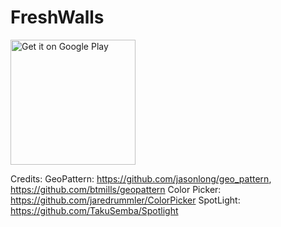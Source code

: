 # FreshWalls
[<img alt='Get it on Google Play' width="200px" src='https://play.google.com/intl/en_us/badges/images/generic/en_badge_web_generic.png'/>](https://play.google.com/store/apps/details?id=com.adityaworks.freshwalls&pcampaignid=MKT-Other-global-all-co-prtnr-py-PartBadge-Mar2515-1)

Credits:
GeoPattern: https://github.com/jasonlong/geo_pattern, https://github.com/btmills/geopattern
Color Picker: https://github.com/jaredrummler/ColorPicker
SpotLight: https://github.com/TakuSemba/Spotlight